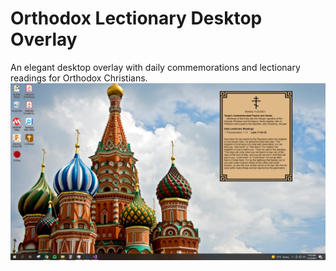 # Orthodox Lectionary Desktop Overlay
An elegant desktop overlay with daily commemorations and lectionary readings for Orthodox Christians.
![](Pictures/desktop.PNG)
